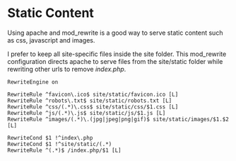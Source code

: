 
# Static Content

Using apache and mod_rewrite is a good way to serve static content such as css, javascript and images.

I prefer to keep all site-specific files inside the site folder. This mod_rewrite configuration directs apache to serve files from the site/static folder while rewriting other urls to remove *index.php*.

    RewriteEngine on
    
    RewriteRule ^favicon\.ico$ site/static/favicon.ico [L]
    RewriteRule ^robots\.txt$ site/static/robots.txt [L]
    RewriteRule ^css/(.*)\.css$ site/static/css/$1.css [L]
    RewriteRule ^js/(.*)\.js$ site/static/js/$1.js [L]
    RewriteRule ^images/(.*)\.(jpg|jpeg|png|gif)$ site/static/images/$1.$2 [L]
    
    RewriteCond $1 !^index\.php
    RewriteCond $1 !^site/static/(.*)
    RewriteRule ^(.*)$ /index.php/$1 [L]
